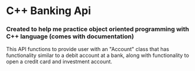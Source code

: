 # C++ Banking Api
### Created to help me practice object oriented programming with C++ language (comes with documentation)

This API functions to provide user with an "Account" class that has functionality similar to a debit account at a bank, along with functionality to open a 
credit card and investment account. 
